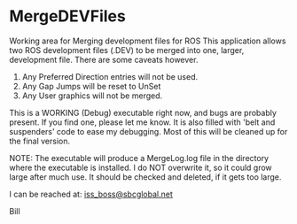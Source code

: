 # MergeDEVFiles
Working area for Merging development files for ROS
This application allows two ROS development files (.DEV) to be merged into one, larger, development file. There are some caveats however.

1. Any Preferred Direction entries will not be used.
2. Any Gap Jumps will be reset to UnSet
3. Any User graphics will not be merged.

This is a WORKING (Debug) executable right now, and bugs are probably present. If you find one, please let me know. It is also filled with 'belt and suspenders' code to ease my debugging. Most of this will be cleaned up for the final version.

NOTE: The executable will produce a MergeLog.log file in the directory where the executable is installed. I do NOT overwrite it, so it could grow large after much use. It should be checked and deleted, if it gets too large.

I can be reached at: iss_boss@sbcglobal.net

Bill
